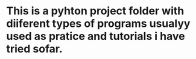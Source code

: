 # This is a pyhton project folder with diiferent types of programs usualyy used as pratice and tutorials i have tried sofar.
